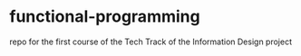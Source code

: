 # functional-programming
repo for the first course of the Tech Track of the Information Design project
